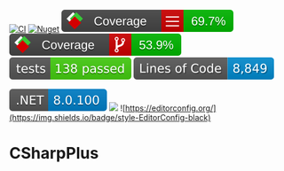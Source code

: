 [![CI](https://github.com/lucasteles/CSharpPlus/actions/workflows/ci.yml/badge.svg)](https://github.com/lucasteles/CSharpPlus/actions/workflows/ci.yml)
[![Nuget](https://img.shields.io/nuget/v/CSharpPlus.svg?style=flat)](https://www.nuget.org/packages/CSharpPlus)
![](https://raw.githubusercontent.com/lucasteles/CSharpPlus/site/badge_linecoverage.svg)
![](https://raw.githubusercontent.com/lucasteles/CSharpPlus/site/badge_branchcoverage.svg)
![](https://raw.githubusercontent.com/lucasteles/CSharpPlus/site/test_report_badge.svg)
![](https://raw.githubusercontent.com/lucasteles/CSharpPlus/site/lines_badge.svg)

![](https://raw.githubusercontent.com/lucasteles/CSharpPlus/site/dotnet_version_badge.svg)
![](https://img.shields.io/badge/Lang-C%23-green)
![https://editorconfig.org/](https://img.shields.io/badge/style-EditorConfig-black)
# CSharpPlus
